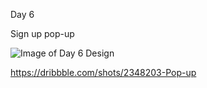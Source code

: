 Day 6

Sign up pop-up

![Image of Day 6 Design](https://static.collectui.com/shots/2348203/pop-up-large)

https://dribbble.com/shots/2348203-Pop-up

